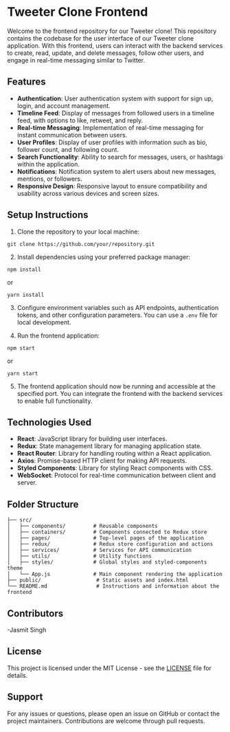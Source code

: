 # Tweeter Clone Frontend

Welcome to the frontend repository for our Tweeter clone! This repository contains the codebase for the user interface of our Tweeter clone application. With this frontend, users can interact with the backend services to create, read, update, and delete messages, follow other users, and engage in real-time messaging similar to Twitter.

## Features

- **Authentication**: User authentication system with support for sign up, login, and account management.
- **Timeline Feed**: Display of messages from followed users in a timeline feed, with options to like, retweet, and reply.
- **Real-time Messaging**: Implementation of real-time messaging for instant communication between users.
- **User Profiles**: Display of user profiles with information such as bio, follower count, and following count.
- **Search Functionality**: Ability to search for messages, users, or hashtags within the application.
- **Notifications**: Notification system to alert users about new messages, mentions, or followers.
- **Responsive Design**: Responsive layout to ensure compatibility and usability across various devices and screen sizes.

## Setup Instructions

1. Clone the repository to your local machine:

```
git clone https://github.com/your/repository.git
```

2. Install dependencies using your preferred package manager:

```
npm install
```
or
```
yarn install
```

3. Configure environment variables such as API endpoints, authentication tokens, and other configuration parameters. You can use a `.env` file for local development.

4. Run the frontend application:

```
npm start
```
or
```
yarn start
```

5. The frontend application should now be running and accessible at the specified port. You can integrate the frontend with the backend services to enable full functionality.

## Technologies Used

- **React**: JavaScript library for building user interfaces.
- **Redux**: State management library for managing application state.
- **React Router**: Library for handling routing within a React application.
- **Axios**: Promise-based HTTP client for making API requests.
- **Styled Components**: Library for styling React components with CSS.
- **WebSocket**: Protocol for real-time communication between client and server.

## Folder Structure

```
├── src/
│   ├── components/         # Reusable components
│   ├── containers/         # Components connected to Redux store
│   ├── pages/              # Top-level pages of the application
│   ├── redux/              # Redux store configuration and actions
│   ├── services/           # Services for API communication
│   ├── utils/              # Utility functions
│   ├── styles/             # Global styles and styled-components theme
│   └── App.js              # Main component rendering the application
├── public/                  # Static assets and index.html
└── README.md                # Instructions and information about the frontend
```

## Contributors

-Jasmit Singh

## License

This project is licensed under the MIT License - see the [LICENSE](LICENSE) file for details.

## Support

For any issues or questions, please open an issue on GitHub or contact the project maintainers. Contributions are welcome through pull requests.
